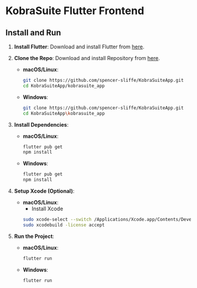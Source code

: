 
# KobraSuite Flutter Frontend

## Install and Run

1. **Install Flutter**: Download and install Flutter from [here](https://docs.flutter.dev/release/archive).
      
2. **Clone the Repo**: Download and install Repository from [here](https://github.com/spencer-sliffe/KobraSuiteApp).
    - **macOS/Linux**:
      ```bash
      git clone https://github.com/spencer-sliffe/KobraSuiteApp.git
      cd KobraSuiteApp/kobrasuite_app
      ```
    - **Windows**:
      ```bash
      git clone https://github.com/spencer-sliffe/KobraSuiteApp.git
      cd KobraSuiteApp\kobrasuite_app
      ```

3. **Install Dependencies**:
    - **macOS/Linux**:
      ```bash
      flutter pub get
      npm install
      ```
    - **Windows**:
      ```bash
      flutter pub get
      npm install
      ```

4. **Setup Xcode (Optional)**:
    - **macOS/Linux**:
      - Install Xcode
      ```bash
      sudo xcode-select --switch /Applications/Xcode.app/Contents/Developer
      sudo xcodebuild -license accept
      ```

5. **Run the Project**:
    - **macOS/Linux**:
      ```bash
      flutter run
      ```
    - **Windows**:
      ```bash
      flutter run
      ```
